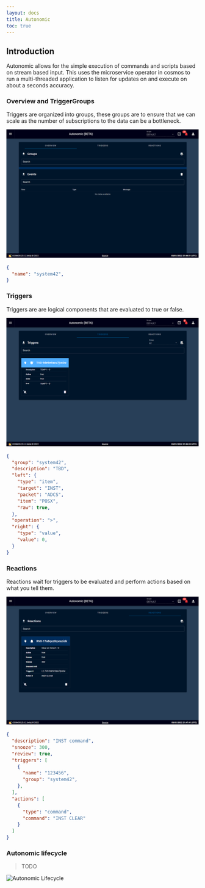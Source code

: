 ```yaml
---
layout: docs
title: Autonomic
toc: true
---
```


## Introduction

Autonomic allows for the simple execution of commands and scripts based on stream based input. This uses the microservice operator in cosmos to run a multi-threaded application to listen for updates on and execute on about a seconds accuracy.


### Overview and TriggerGroups

Triggers are organized into groups, these groups are to ensure that we can scale as the number of subscriptions to the data can be a bottleneck.

![Autonomic](/img/v5/autonomic/autonomic.png)

```json
{
  "name": "system42",
}
```

### Triggers

Triggers are are logical components that are evaluated to true or false.

![Triggers](/img/v5/autonomic/triggers.png)

```json
{
  "group": "system42",
  "description": "TBD",
  "left": {
    "type": "item",
    "target": "INST",
    "packet": "ADCS",
    "item": "POSX",
    "raw": true,
  },
  "operation": ">",
  "right": {
    "type": "value",
    "value": 0,
  }
}
```

### Reactions

Reactions wait for triggers to be evaluated and perform actions based on what you tell them.

![Reactions](/img/v5/autonomic/reactions.png)

```json
{
  "description": "INST command",
  "snooze": 300,
  "review": true,
  "triggers": [
    {
      "name": "123456",
      "group": "system42",
    },
  ],
  "actions": [
    {
      "type": "command",
      "command": "INST CLEAR"
    }
  ]
}
```

### Autonomic lifecycle

> TODO

![Autonomic Lifecycle](/img/v5/autonomic/autonomic_lifecycle.png)